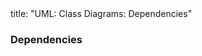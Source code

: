 <frontmatter>
title: "UML: Class Diagrams: Dependencies"
</frontmatter>

<link rel="stylesheet" href="{{baseUrl}}/css/textbook.css">

<div class="website-content" id="all">


<div id="title">

### Dependencies
</div>

<div id="main">

<include src="./what/embed.md" boilerplate  />

</div>
</div>